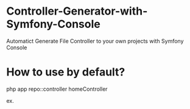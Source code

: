 # Controller-Generator-with-Symfony-Console
Automatict Generate File Controller to your own projects with Symfony Console

# How to use by default?
php app repo::controller homeController

ex.

<?php

namespace Applications\Http\Controllers;

use Applications\Http\controller\BaseController;

use Applications\Http\models\Users;

use Applications\Provider\Package\Resources;

use Applications\Provider\Signature\Authentication\Authentication;

use Applications\Provider\Signature\Authentication\Token;

use Applications\Provider\Signature\Authentication\Request;

use Applications\Provider\Package\UrlGenerator\View;


//class sampleController extends BaseController
{

	public function index(){
		
		//index method declarations.        

	}
}



# How to use with clean code?
php app repo::controller homeController --clear
ex.
<?php

namespace Applications\Http\Controllers;

use Applications\Http\controller\BaseController;

use Applications\Http\models\Users;

use Applications\Provider\Package\Resources;

use Applications\Provider\Signature\Authentication\Authentication;

use Applications\Provider\Signature\Authentication\Token;

use Applications\Provider\Signature\Authentication\Request;

use Applications\Provider\Package\UrlGenerator\View;


class homeController
{

	//method declaration
}
